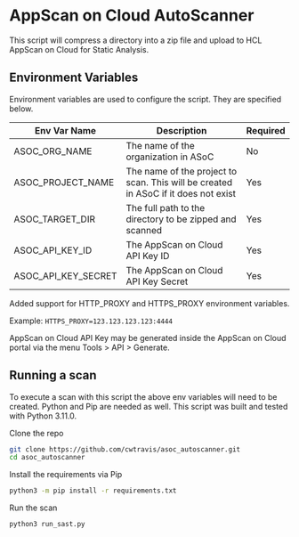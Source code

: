 # AppScan on Cloud AutoScanner

This script will compress a directory into a zip file and upload to HCL AppScan on Cloud for Static Analysis.

## Environment Variables

Environment variables are used to configure the script. They are specified below.

| Env Var Name  | Description | Required |
| ------------- | ------------- | ------------- |
| ASOC_ORG_NAME  | The name of the organization in ASoC  | No |
| ASOC_PROJECT_NAME  | The name of the project to scan. This will be created in ASoC if it does not exist  | Yes |
| ASOC_TARGET_DIR  | The full path to the directory to be zipped and scanned | Yes |
| ASOC_API_KEY_ID  | The AppScan on Cloud API Key ID  | Yes |
| ASOC_API_KEY_SECRET  | The AppScan on Cloud API Key Secret  | Yes |

Added support for HTTP_PROXY and HTTPS_PROXY environment variables. 

Example: `HTTPS_PROXY=123.123.123.123:4444`

AppScan on Cloud API Key may be generated inside the AppScan on Cloud portal via the menu Tools > API > Generate.

## Running a scan

To execute a scan with this script the above env variables will need to be created. Python and Pip are needed as well. This script was built and tested with Python 3.11.0.

Clone the repo
```bash
git clone https://github.com/cwtravis/asoc_autoscanner.git
cd asoc_autoscanner
```

Install the requirements via Pip
```bash
python3 -m pip install -r requirements.txt
```

Run the scan
```bash
python3 run_sast.py
```
